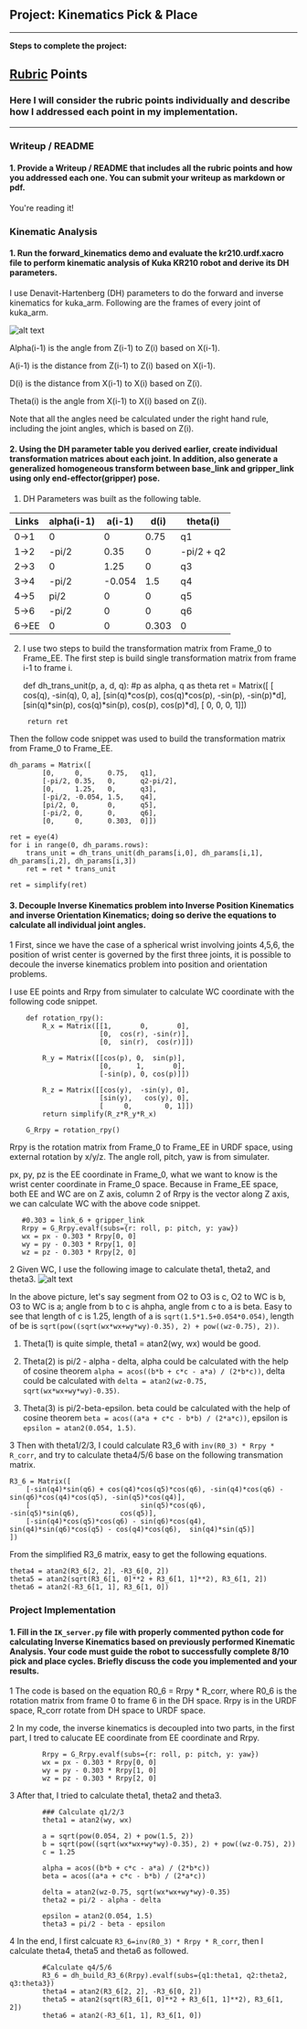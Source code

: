 ## Project: Kinematics Pick & Place


---


**Steps to complete the project:**  


[//]: # (Image References)

[image1]: ./misc_images/dh.png
[image2]: ./misc_images/q123.png

## [Rubric](https://review.udacity.com/#!/rubrics/972/view) Points
### Here I will consider the rubric points individually and describe how I addressed each point in my implementation.  

---
### Writeup / README

#### 1. Provide a Writeup / README that includes all the rubric points and how you addressed each one.  You can submit your writeup as markdown or pdf.  

You're reading it!

### Kinematic Analysis
#### 1. Run the forward_kinematics demo and evaluate the kr210.urdf.xacro file to perform kinematic analysis of Kuka KR210 robot and derive its DH parameters.

I use Denavit-Hartenberg (DH) parameters to do the forward and inverse kinematics for kuka_arm.
Following are the frames of every joint of kuka_arm.

![alt text][image1]

Alpha(i-1) is the angle from Z(i-1) to Z(i) based on X(i-1).

A(i-1) is the distance from Z(i-1) to Z(i) based on X(i-1).

D(i) is the distance from X(i-1) to X(i) based on Z(i).

Theta(i) is the angle from  X(i-1) to X(i) based on Z(i).


Note that all the angles need be calculated under the right hand rule, including the joint angles, which is based on Z(i).

#### 2. Using the DH parameter table you derived earlier, create individual transformation matrices about each joint. In addition, also generate a generalized homogeneous transform between base_link and gripper_link using only end-effector(gripper) pose.

1) DH Parameters was built as the following table.

Links | alpha(i-1) | a(i-1) | d(i) | theta(i)
--- | --- | --- | --- | ---
0->1 | 0 | 0 | 0.75 | q1
1->2 | -pi/2 | 0.35 | 0 | -pi/2 + q2
2->3 | 0 | 1.25 | 0 | q3
3->4 |  -pi/2 | -0.054 | 1.5 | q4
4->5 | pi/2 | 0 | 0 | q5
5->6 | -pi/2 | 0 | 0 | q6
6->EE | 0 | 0 | 0.303 | 0

2) I use two steps to build the transformation matrix from Frame_0 to Frame_EE. The first step is build single transformation matrix from frame i-1 to frame i.

	def dh_trans_unit(p, a, d, q): #p as alpha, q as theta
	    ret = Matrix([
	        [       cos(q),       -sin(q),      0,          a], 
	        [sin(q)*cos(p), cos(q)*cos(p), -sin(p), -sin(p)*d],
	        [sin(q)*sin(p), cos(q)*sin(p),  cos(p),  cos(p)*d],
	        [            0,             0,       0,         1]])
	    
	    return ret 
	    
Then the follow code snippet was used to build the transformation matrix from Frame_0 to Frame_EE.

    dh_params = Matrix([
            [0,     0,      0.75,   q1],
            [-pi/2, 0.35,   0,      q2-pi/2],
            [0,     1.25,   0,      q3],
            [-pi/2, -0.054, 1.5,    q4],
            [pi/2, 0,       0,      q5],
            [-pi/2, 0,      0,      q6],
            [0,     0,      0.303,  0]])

    ret = eye(4)
    for i in range(0, dh_params.rows):
        trans_unit = dh_trans_unit(dh_params[i,0], dh_params[i,1], dh_params[i,2], dh_params[i,3])
        ret = ret * trans_unit

    ret = simplify(ret)
#### 3. Decouple Inverse Kinematics problem into Inverse Position Kinematics and inverse Orientation Kinematics; doing so derive the equations to calculate all individual joint angles.

1 First, since we have the case of a spherical wrist involving joints 4,5,6, the position of wrist center is governed by the first three joints, it is possible to decoule the inverse kinematics problem into position and orientation problems. 

I use EE points and Rrpy from simulater to calculate WC coordinate with the following code snippet.

		def rotation_rpy():
		    R_x = Matrix([[1,       0,       0],
		                  [0,  cos(r), -sin(r)],
		                  [0,  sin(r),  cos(r)]])
		
		    R_y = Matrix([[cos(p), 0,  sin(p)],
		                  [0,      1,       0],
		                  [-sin(p), 0, cos(p)]])
		
		    R_z = Matrix([[cos(y),  -sin(y), 0],
		                  [sin(y),   cos(y), 0],
		                  [     0,        0, 1]])
		    return simplify(R_z*R_y*R_x)
		
		G_Rrpy = rotation_rpy()

Rrpy is the rotation matrix from Frame_0 to Frame_EE in URDF space, using external rotation by x/y/z. The angle roll, pitch, yaw is from simulater. 

px, py, pz is the EE coordinate in Frame_0, what we want to know is the wrist center coordinate in Frame_0 space. Because in Frame_EE space, both EE and WC are on Z axis, column 2 of Rrpy is the vector along Z axis, we can calculate WC with the above code snippet.

       #0.303 = link_6 + gripper_link
       Rrpy = G_Rrpy.evalf(subs={r: roll, p: pitch, y: yaw})
       wx = px - 0.303 * Rrpy[0, 0]
       wy = py - 0.303 * Rrpy[1, 0]
       wz = pz - 0.303 * Rrpy[2, 0]
       


2 Given WC, I use the following image to calculate theta1, theta2, and theta3.
![alt text][image2]

In the above picture, let's say segment from O2 to O3 is c, O2 to WC is b, O3 to WC is a; angle from b to c is ahpha, angle from c to a is beta. Easy to see that length of c is 1.25, length of a is ```sqrt(1.5*1.5+0.054*0.054)```, length of be is ```sqrt(pow((sqrt(wx*wx+wy*wy)-0.35), 2) + pow((wz-0.75), 2))```.

1) Theta(1) is quite simple, theta1 = atan2(wy, wx)  would be good.

2) Theta(2) is pi/2 - alpha - delta, alpha could be calculated with the help of cosine theorem ```alpha = acos((b*b + c*c - a*a) / (2*b*c))```, delta could be calculated with ```delta = atan2(wz-0.75, sqrt(wx*wx+wy*wy)-0.35)```.

2) Theta(3) is pi/2-beta-epsilon. beta could be calculated with the help of cosine theorem ```beta = acos((a*a + c*c - b*b) / (2*a*c))```, epsilon is ```epsilon = atan2(0.054, 1.5)```.

3 Then with theta1/2/3, I could calculate R3_6 with ```inv(R0_3) * Rrpy * R_corr```, and try to calculate theta4/5/6 base on the following transmation matrix.

	R3_6 = Matrix([
		[-sin(q4)*sin(q6) + cos(q4)*cos(q5)*cos(q6), -sin(q4)*cos(q6) - sin(q6)*cos(q4)*cos(q5), -sin(q5)*cos(q4)],
		[                           sin(q5)*cos(q6),                           -sin(q5)*sin(q6),          cos(q5)],
		[-sin(q4)*cos(q5)*cos(q6) - sin(q6)*cos(q4),  sin(q4)*sin(q6)*cos(q5) - cos(q4)*cos(q6),  sin(q4)*sin(q5)]
	])

From the simplified R3_6 matrix, easy to get the following equations.

    theta4 = atan2(R3_6[2, 2], -R3_6[0, 2])
    theta5 = atan2(sqrt(R3_6[1, 0]**2 + R3_6[1, 1]**2), R3_6[1, 2])
    theta6 = atan2(-R3_6[1, 1], R3_6[1, 0])


### Project Implementation

#### 1. Fill in the `IK_server.py` file with properly commented python code for calculating Inverse Kinematics based on previously performed Kinematic Analysis. Your code must guide the robot to successfully complete 8/10 pick and place cycles. Briefly discuss the code you implemented and your results. 


1 The code is based on the equation R0_6 = Rrpy * R_corr, where R0_6 is the rotation matrix from frame 0 to frame 6 in the DH space. Rrpy is in the URDF space, R_corr rotate from DH space to URDF space.

2 In my code, the inverse kinematics is decoupled into two parts, in the first part, I tred to calucate EE coordinate from EE coordinate and Rrpy.

            Rrpy = G_Rrpy.evalf(subs={r: roll, p: pitch, y: yaw})
            wx = px - 0.303 * Rrpy[0, 0]
            wy = py - 0.303 * Rrpy[1, 0]
            wz = pz - 0.303 * Rrpy[2, 0]


3 After that, I tried to calculate theta1, theta2 and theta3.

            ### Calculate q1/2/3
            theta1 = atan2(wy, wx) 

            a = sqrt(pow(0.054, 2) + pow(1.5, 2)) 
            b = sqrt(pow((sqrt(wx*wx+wy*wy)-0.35), 2) + pow((wz-0.75), 2)) 
            c = 1.25

            alpha = acos((b*b + c*c - a*a) / (2*b*c))
            beta = acos((a*a + c*c - b*b) / (2*a*c))

            delta = atan2(wz-0.75, sqrt(wx*wx+wy*wy)-0.35)
            theta2 = pi/2 - alpha - delta

            epsilon = atan2(0.054, 1.5)
            theta3 = pi/2 - beta - epsilon

4 In the end, I first calcuate ```R3_6=inv(R0_3) * Rrpy * R_corr```, then I calculate theta4, theta5 and theta6 as followed.

            #Calculate q4/5/6
            R3_6 = dh_build_R3_6(Rrpy).evalf(subs={q1:theta1, q2:theta2, q3:theta3})
            theta4 = atan2(R3_6[2, 2], -R3_6[0, 2])
            theta5 = atan2(sqrt(R3_6[1, 0]**2 + R3_6[1, 1]**2), R3_6[1, 2])
            theta6 = atan2(-R3_6[1, 1], R3_6[1, 0])